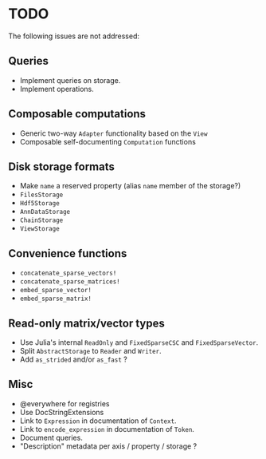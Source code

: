 # TODO

The following issues are not addressed:

## Queries

  - Implement queries on storage.
  - Implement operations.

## Composable computations

  - Generic two-way `Adapter` functionality based on the `View`
  - Composable self-documenting `Computation` functions

## Disk storage formats

  - Make `name` a reserved property (alias `name` member of the storage?)
  - `FilesStorage`
  - `Hdf5Storage`
  - `AnnDataStorage`
  - `ChainStorage`
  - `ViewStorage`

## Convenience functions

  - `concatenate_sparse_vectors!`
  - `concatenate_sparse_matrices!`
  - `embed_sparse_vector!`
  - `embed_sparse_matrix!`

## Read-only matrix/vector types

  - Use Julia's internal `ReadOnly` and `FixedSparseCSC` and `FixedSparseVector`.
  - Split `AbstractStorage` to `Reader` and `Writer`.
  - Add `as_strided` and/or `as_fast` ?

## Misc

  - @everywhere for registries
  - Use DocStringExtensions
  - Link to `Expression` in documentation of `Context`.
  - Link to `encode_expression` in documentation of `Token`.
  - Document queries.
  - "Description" metadata per axis / property / storage ?
